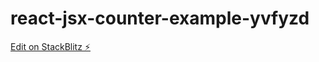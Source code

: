 # react-jsx-counter-example-yvfyzd

[Edit on StackBlitz ⚡️](https://stackblitz.com/edit/react-jsx-counter-example-yvfyzd)